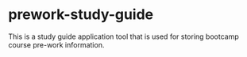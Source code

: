 # prework-study-guide
This is a study guide application tool that is used for storing bootcamp course pre-work information.

